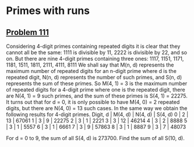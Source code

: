 # Primes with runs
## [Problem 111](https://projecteuler.net/problem=111)
Considering 4-digit primes containing repeated digits it is clear that they cannot all be the same: 1111 is divisible by 11, 2222 is divisible by 22, and so on. But there are nine 4-digit primes containing three ones:
1117, 1151, 1171, 1181, 1511, 1811, 2111, 4111, 8111
We shall say that M(n, d) represents the maximum number of repeated digits for an n-digit prime where d is the repeated digit, N(n, d) represents the number of such primes, and S(n, d) represents the sum of these primes.
So M(4, 1) = 3 is the maximum number of repeated digits for a 4-digit prime where one is the repeated digit, there are N(4, 1) = 9 such primes, and the sum of these primes is S(4, 1) = 22275. It turns out that for d = 0, it is only possible to have M(4, 0) = 2 repeated digits, but there are N(4, 0) = 13 such cases.
In the same way we obtain the following results for 4-digit primes.
Digit, d | M(4, d) | N(4, d) | S(4, d)
0 | 2 | 13 | 67061
1 | 3 | 9 | 22275
2 | 3 | 1 | 2221
3 | 3 | 12 | 46214
4 | 3 | 2 | 8888
5 | 3 | 1 | 5557
6 | 3 | 1 | 6661
7 | 3 | 9 | 57863
8 | 3 | 1 | 8887
9 | 3 | 7 | 48073

For d = 0 to 9, the sum of all S(4, d) is 273700.
Find the sum of all S(10, d).
